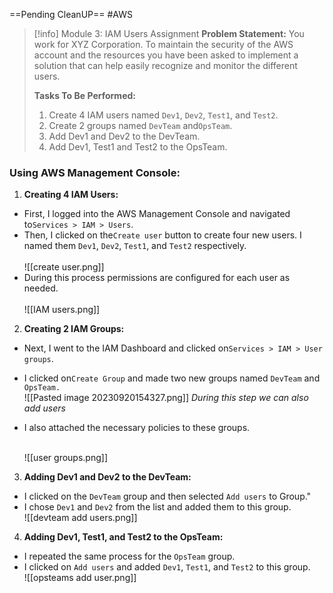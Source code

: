 ==Pending CleanUP==
#AWS
> [!info] Module 3: IAM Users Assignment
> **Problem Statement:** 
> You work for XYZ Corporation. To maintain the security of the AWS account and the resources you have been asked to implement a solution that can help easily recognize and monitor the different users. 
> 
> **Tasks To Be Performed:** 
> 1. Create 4 IAM users named `Dev1`, `Dev2`, `Test1`, and `Test2`. 
> 2. Create 2 groups named `DevTeam` and`OpsTeam`. 
> 3. Add Dev1 and Dev2 to the DevTeam. 
> 4. Add Dev1, Test1 and Test2 to the OpsTeam.

### Using AWS Management Console:

1. **Creating 4 IAM Users:**
 - First, I logged into the AWS Management Console and navigated to`Services > IAM > Users`.
 - Then, I clicked on the`Create user` button to create four new users. I named them `Dev1`, `Dev2`, `Test1`, and `Test2` respectively.  
   <br>![[create user.png]]
 - During this process permissions are configured  for each user as needed.  
   <br>![[IAM users.png]]

2. **Creating 2 IAM Groups:**
 - Next, I went to the IAM Dashboard and clicked on`Services > IAM > User groups`.
 - I clicked on`Create Group` and made two new groups named `DevTeam` and `OpsTeam.`
   <br>![[Pasted image 20230920154327.png]]
   *During this step we can also add users*
 - I also attached the necessary policies to these groups.
   
   <br>![[user groups.png]]
   
3. **Adding Dev1 and Dev2 to the DevTeam:**
 - I clicked on the `DevTeam` group and then selected `Add users` to Group."
 - I chose `Dev1` and `Dev2` from the list and added them to this group.
   <br>![[devteam add users.png]]

4. **Adding Dev1, Test1, and Test2 to the OpsTeam:**
 - I repeated the same process for the `OpsTeam` group.
 - I clicked on `Add users` and added `Dev1`, `Test1`, and `Test2` to this group.
 <br>![[opsteams add user.png]]

